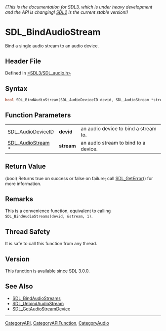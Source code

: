 ###### (This is the documentation for SDL3, which is under heavy development and the API is changing! [SDL2](https://wiki.libsdl.org/SDL2/) is the current stable version!)
# SDL_BindAudioStream

Bind a single audio stream to an audio device.

## Header File

Defined in [<SDL3/SDL_audio.h>](https://github.com/libsdl-org/SDL/blob/main/include/SDL3/SDL_audio.h)

## Syntax

```c
bool SDL_BindAudioStream(SDL_AudioDeviceID devid, SDL_AudioStream *stream);
```

## Function Parameters

|                                        |            |                                      |
| -------------------------------------- | ---------- | ------------------------------------ |
| [SDL_AudioDeviceID](SDL_AudioDeviceID) | **devid**  | an audio device to bind a stream to. |
| [SDL_AudioStream](SDL_AudioStream) *   | **stream** | an audio stream to bind to a device. |

## Return Value

(bool) Returns true on success or false on failure; call
[SDL_GetError](SDL_GetError)() for more information.

## Remarks

This is a convenience function, equivalent to calling
`SDL_BindAudioStreams(devid, &stream, 1)`.

## Thread Safety

It is safe to call this function from any thread.

## Version

This function is available since SDL 3.0.0.

## See Also

- [SDL_BindAudioStreams](SDL_BindAudioStreams)
- [SDL_UnbindAudioStream](SDL_UnbindAudioStream)
- [SDL_GetAudioStreamDevice](SDL_GetAudioStreamDevice)

----
[CategoryAPI](CategoryAPI), [CategoryAPIFunction](CategoryAPIFunction), [CategoryAudio](CategoryAudio)

